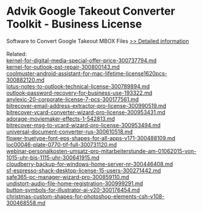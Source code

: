 # Advik Google Takeout Converter Toolkit - Business License
Software to Convert Google Takeout MBOX Files
[>> Detailed information](https://secure.shareit.com/shareit/product.html?productid=300805012&affiliateid=200057808)<br/><br/>Related:
<br />[kernel-for-digital-media-special-offer-price-300737794.md](https://github.com/downloadplanet/downloadplanet/blob/main/kernel-for-digital-media-special-offer-price-300737794.md)<br />[kernel-for-outlook-pst-repair-300800143.md](https://github.com/downloadplanet/downloadplanet/blob/main/kernel-for-outlook-pst-repair-300800143.md)<br />[coolmuster-android-assistant-for-mac-lifetime-license1620pcs-300882120.md](https://github.com/downloadplanet/downloadplanet/blob/main/coolmuster-android-assistant-for-mac-lifetime-license1620pcs-300882120.md)<br />[lotus-notes-to-outlook-technical-license-300789894.md](https://github.com/downloadplanet/downloadplanet/blob/main/lotus-notes-to-outlook-technical-license-300789894.md)<br />[outlook-password-recovery-for-business-use-193322.md](https://github.com/downloadplanet/downloadplanet/blob/main/outlook-password-recovery-for-business-use-193322.md)<br />[anylexic-20-corporate-license-7-pcs-300177561.md](https://github.com/downloadplanet/downloadplanet/blob/main/anylexic-20-corporate-license-7-pcs-300177561.md)<br />[bitrecover-email-address-extractor-pro-license-300990519.md](https://github.com/downloadplanet/downloadplanet/blob/main/bitrecover-email-address-extractor-pro-license-300990519.md)<br />[bitrecover-vcard-converter-wizard-pro-license-300953431.md](https://github.com/downloadplanet/downloadplanet/blob/main/bitrecover-vcard-converter-wizard-pro-license-300953431.md)<br />[adorage-moviemaker-effects-1-542813.md](https://github.com/downloadplanet/downloadplanet/blob/main/adorage-moviemaker-effects-1-542813.md)<br />[bitrecover-msg-to-vcard-wizard-pro-license-300953494.md](https://github.com/downloadplanet/downloadplanet/blob/main/bitrecover-msg-to-vcard-wizard-pro-license-300953494.md)<br />[universal-document-converter-rus-300610518.md](https://github.com/downloadplanet/downloadplanet/blob/main/universal-document-converter-rus-300610518.md)<br />[flower-truetype-font-eps-shapes-for-all-apps-v171-300488109.md](https://github.com/downloadplanet/downloadplanet/blob/main/flower-truetype-font-eps-shapes-for-all-apps-v171-300488109.md)<br />[loc00046-plate-0770-tif-full-300731120.md](https://github.com/downloadplanet/downloadplanet/blob/main/loc00046-plate-0770-tif-full-300731120.md)<br />[webinar-personalkosten-umsatz-pro-mitarbeiterstunde-am-01062015-von-1015-uhr-bis-1115-uhr-300641915.md](https://github.com/downloadplanet/downloadplanet/blob/main/webinar-personalkosten-umsatz-pro-mitarbeiterstunde-am-01062015-von-1015-uhr-bis-1115-uhr-300641915.md)<br />[cloudberry-backup-for-windows-home-server-nr-300446408.md](https://github.com/downloadplanet/downloadplanet/blob/main/cloudberry-backup-for-windows-home-server-nr-300446408.md)<br />[sf-espresso-shack-desktop-license-15-users-300271442.md](https://github.com/downloadplanet/downloadplanet/blob/main/sf-espresso-shack-desktop-license-15-users-300271442.md)<br />[safe365-pc-manager-wizard-pro-300859110.md](https://github.com/downloadplanet/downloadplanet/blob/main/safe365-pc-manager-wizard-pro-300859110.md)<br />[undistort-audio-file-home-registration-300999291.md](https://github.com/downloadplanet/downloadplanet/blob/main/undistort-audio-file-home-registration-300999291.md)<br />[button-symbols-for-illustrator-ai-v20-300176454.md](https://github.com/downloadplanet/downloadplanet/blob/main/button-symbols-for-illustrator-ai-v20-300176454.md)<br />[christmas-custom-shapes-for-photoshop-elements-csh-v108-300468558.md](https://github.com/downloadplanet/downloadplanet/blob/main/christmas-custom-shapes-for-photoshop-elements-csh-v108-300468558.md)